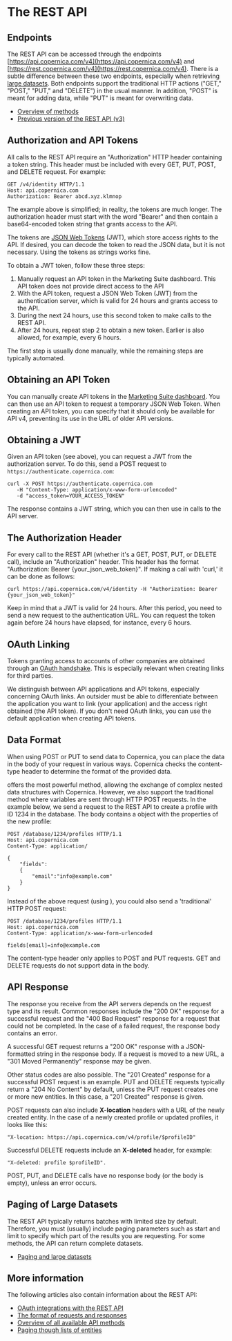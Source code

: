 # The REST API

## Endpoints
The REST API can be accessed through the endpoints [https://api.copernica.com/v4](https://api.copernica.com/v4) and [https://rest.copernica.com/v4](https://rest.copernica.com/v4). There is a subtle difference between these two endpoints, especially when retrieving [large datasets](./rest-paging.md). Both endpoints support the traditional HTTP actions ("GET," "POST," "PUT," and "DELETE") in the usual manner. In addition, "POST" is meant for adding data, while "PUT" is meant for overwriting data.

- [Overview of methods](./rest-methods.md)
- [Previous version of the REST API (v3)](../restv3/rest-api.md)

## Authorization and API Tokens

All calls to the REST API require an "Authorization" HTTP header containing a token string. This header must be included with every GET, PUT, POST, and DELETE request. For example:

```
GET /v4/identity HTTP/1.1
Host: api.copernica.com
Authorization: Bearer abcd.xyz.klmnop
```

The example above is simplified; in reality, the tokens are much longer. The authorization header must start with the word "Bearer" and then contain a base64-encoded token string that grants access to the API.

The tokens are [JSON Web Tokens](https://jwt.io/introduction) (JWT), which store access rights to the API. If desired, you can decode the token to read the JSON data, but it is not necessary. Using the tokens as strings works fine.

To obtain a JWT token, follow these three steps:

1. Manually request an API token in the Marketing Suite dashboard. This API token does not provide direct access to the API
2. With the API token, request a JSON Web Token (JWT) from the authentication server, which is valid for 24 hours and grants access to the API.
3. During the next 24 hours, use this second token to make calls to the REST API.
4. After 24 hours, repeat step 2 to obtain a new token. Earlier is also allowed, for example, every 6 hours.

The first step is usually done manually, while the remaining steps are typically automated.

## Obtaining an API Token

You can manually create API tokens in the [Marketing Suite dashboard](https://ms.copernica.com/#/admin/account/access-tokens). You can then use an API token to request a temporary JSON Web Token. When creating an API token, you can specify that it should only be available for API v4, preventing its use in the URL of older API versions.

## Obtaining a JWT

Given an API token (see above), you can request a JWT from the authorization server. To do this, send a POST request to `https://authenticate.copernica.com`:
```
curl -X POST https://authenticate.copernica.com
   -H "Content-Type: application/x-www-form-urlencoded" 
   -d "access_token=YOUR_ACCESS_TOKEN"
```

The response contains a JWT string, which you can then use in calls to the API server.

## The Authorization Header

For every call to the REST API (whether it's a GET, POST, PUT, or DELETE call), include an "Authorization" header. This header has the format "Authorization: Bearer {your_json_web_token}". If making a call with 'curl,' it can be done as follows:

```
curl https://api.copernica.com/v4/identity -H "Authorization: Bearer {your_json_web_token}"
```

Keep in mind that a JWT is valid for 24 hours. After this period, you need to send a new request to the authentication URL.
You can request the token again before 24 hours have elapsed, for instance, every 6 hours.

## OAuth Linking

Tokens granting access to accounts of other companies are obtained through an [OAuth handshake](./rest-oauth.md). This is especially relevant when creating links for third parties.

We distinguish between API applications and API tokens, especially concerning OAuth links. An outsider must be able to differentiate between the application you want to link (your application) and the access right obtained (the API token). If you don't need OAuth links, you can use the default application when creating API tokens.

## Data Format

When using POST or PUT to send data to Copernica, you can place the data in the body of your request in various ways. Copernica checks the content-type header to determine the format of the provided data.

 offers the most powerful method, allowing the exchange of complex nested data structures with Copernica. However, we also support the traditional method where variables are sent through HTTP POST requests. In the example below, we send a request to the REST API to create a profile with ID 1234 in the database. The body contains a  object with the properties of the new profile:

```
POST /database/1234/profiles HTTP/1.1
Host: api.copernica.com
Content-Type: application/

{
    "fields":
    {
        "email":"info@example.com"
    }
}
```

Instead of the above request (using ), you could also send a 'traditional' HTTP POST request:

```
POST /database/1234/profiles HTTP/1.1
Host: api.copernica.com
Content-Type: application/x-www-form-urlencoded

fields[email]=info@example.com
```

The content-type header only applies to POST and PUT requests. GET and DELETE requests do not support data in the body.

## API Response

The response you receive from the API servers depends on the request type and its result. Common responses include the "200 OK" response for a successful request and the "400 Bad Request" response for a request that could not be completed. In the case of a failed request, the response body contains an error.

A successful GET request returns a "200 OK" response with a JSON-formatted string in the response body. If a request is moved to a new URL, a "301 Moved Permanently" response may be given.

Other status codes are also possible. The "201 Created" response for a successful POST request is an example. PUT and DELETE requests typically return a "204 No Content" by default, unless the PUT request creates one or more new entities. In this case, a "201 Created" response is given.

POST requests can also include **X-location** headers with a URL of the newly created entity. In the case of a newly created profile or updated profiles, it looks like this:

```
"X-location: https://api.copernica.com/v4/profile/$profileID"
```

Successful DELETE requests include an **X-deleted** header, for example:

```
"X-deleted: profile $profileID".
```

POST, PUT, and DELETE calls have no response body (or the body is empty), unless an error occurs.

## Paging of Large Datasets

The REST API typically returns batches with limited size by default. Therefore, you must (usually) include paging parameters such as start and limit to specify which part of the results you are requesting. For some methods, the API can return complete datasets.

* [Paging and large datasets](./rest-paging.md)

## More information

The following articles also contain information about the REST API:

* [OAuth integrations with the REST API](./rest-oauth.md)
* [The format of requests and responses](./rest-requests.md)
* [Overview of all available API methods](./rest-api.md)
* [Paging though lists of entities](./rest-paging.md)
